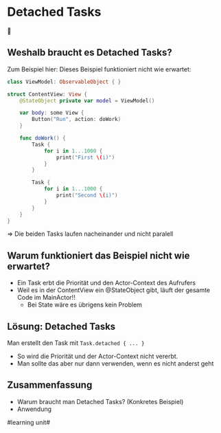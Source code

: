 # Detached Tasks
📎
## Weshalb braucht es Detached Tasks?

Zum Beispiel hier: Dieses Beispiel funktioniert nicht wie erwartet:

```swift
class ViewModel: ObservableObject { }

struct ContentView: View {
    @StateObject private var model = ViewModel()

    var body: some View {
        Button("Run", action: doWork)
    }

    func doWork() {
        Task {
            for i in 1...1000 {
                print("First \(i)")
            }
        }

        Task {
            for i in 1...1000 {
                print("Second \(i)")
            }
        }
    }
}
```

=\> Die beiden Tasks laufen nacheinander und nicht paralell

## Warum funktioniert das Beispiel nicht wie erwartet?

- Ein Task erbt die Priorität und den Actor-Context des Aufrufers
- Weil es in der ContentView ein @StateObject gibt, läuft der gesamte Code im MainActor!!
	- Bei State wäre es übrigens kein Problem


## Lösung: Detached Tasks

Man erstellt den Task mit `Task.detached { ... }`

- So wird die Priorität und der Actor-Context nicht vererbt.
- Man sollte das aber nur dann verwenden, wenn es nicht anderst geht

## Zusammenfassung
- Warum braucht man Detached Tasks? (Konkretes Beispiel)
- Anwendung

#learning unit#